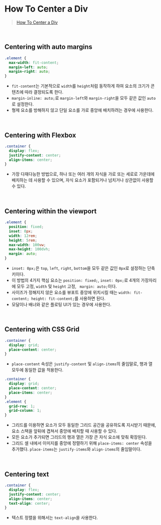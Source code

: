 # How To Center a Div
> [How To Center a Div](https://www.joshwcomeau.com/css/center-a-div/?utm_source=oneoneone)

<br/>

## Centering with auto margins
```css
.element {
  max-width: fit-content;
  margin-left: auto;
  margin-right: auto;
}
```
- `fit-content`는 기본적으로 `width`를 `height`처럼 동작하게 하여 요소의 크기가 콘텐츠에 따라 결정되도록 한다.
- `margin-inline: auto;`로 `margin-left`와 `margin-right`을 모두 같은 값인 `auto`로 설정한다.
- 형제 요소를 방해하지 않고 단일 요소를 가로 중앙에 배치하려는 경우에 사용한다.

<br/>

## Centering with Flexbox
```css
.container {
  display: flex;
  justify-content: center;
  align-items: center;
}
```
- 가장 다재다능한 방법으로, 하나 또는 여러 개의 자식을 가로 또는 세로로 가운데에 배치하는 데 사용할 수 있으며, 자식 요소가 포함되거나 넘치거나 상관없이 사용할 수 있다.

<br/>

## Centering within the viewport
```css
.element {
  position: fixed;
  inset: 0px;
  width: 12rem;
  height: 5rem;
  max-width: 100vw;
  max-height: 100dvh;
  margin: auto;
}
```
- `inset: 0px;`은 `top`, `left`, `right`, `bottom`을 모두 같은 값인 `0px`로 설정하는 단축키이다.
- 이 방법의 4가지 핵심 요소는 `position: fixed;`, `inset: 0px;`로 4개의 가장자리에 모두 고정, `width` 및 `height` 고정, ` margin: auto;`이다.
- 사이즈가 정해지지 않은 요소를 뷰포트 중앙에 위치시킬 때는 `width: fit-content; height: fit-content;`를 사용하면 된다.
- 모달이나 배너와 같은 플로팅 UI가 있는 경우에 사용한다.

<br/>

## Centering with CSS Grid
```css
.container {
  display: grid;
  place-content: center;
}
```
- `place-content` 속성은 `justify-content` 및 `align-items`의 줄임말로, 행과 열 모두에 동일한 값을 적용한다.

```css
.container {
  display: grid;
  place-content: center;
  place-items: center;
}
.element {
  grid-row: 1;
  grid-column: 1;
}
```
- 그리드를 이용하면 요소가 모두 동일한 그리드 공간을 공유하도록 지시받기 때문에, 요소 스택을 앞뒤에 겹쳐서 중앙에 배치할 때 사용할 수 있다.
- 모든 요소가 추가되면 그리드의 행과 열은 가장 큰 자식 요소에 맞춰 확장된다.
- 그리드 셀 내에서 이미지를 중앙에 정렬하기 위해 `place-items: center` 속성을 추가했다. `place-items`는 `justify-items`와 `align-items`의 줄임말이다.

<br/>

## Centering text
```css
.container {
  display: flex;
  justify-content: center;
  align-items: center;
  text-align: center;
}
```
- 텍스트 정렬을 위해서는 `text-align`을 사용한다.

